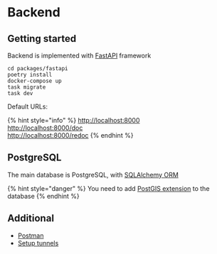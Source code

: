 # Backend

## Getting started

Backend is implemented with [FastAPI](https://fastapi.tiangolo.com/) framework

```
cd packages/fastapi
poetry install
docker-compose up
task migrate
task dev
```

Default URLs:

{% hint style="info" %}
[http://localhost:8000](http://localhost:8000)\
[http://localhost:8000/doc](http://localhost:8000/doc)\
[http://localhost:8000/redoc](http://localhost:8000/redoc)
{% endhint %}

## PostgreSQL

The main database is PostgreSQL, with [SQLAlchemy ORM](https://www.sqlalchemy.org/)

{% hint style="danger" %}
You need to add [PostGIS extension](http://postgis.net/documentation/getting\_started/) to the database
{% endhint %}

## Additional

* [Postman](postman.md)
* [Setup tunnels](setup-tunnels.md)
